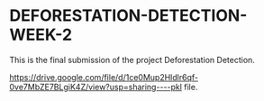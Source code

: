 # DEFORESTATION-DETECTION-WEEK-2
This is the final submission  of the project Deforestation Detection.

https://drive.google.com/file/d/1ce0Mup2Hldlr6qf-0ve7MbZE7BLgiK4Z/view?usp=sharing----pkl file.
